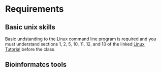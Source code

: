 # Requirements
## Basic unix skills
Basic undstanding to the Linux command line program is required and you must understand sections 1, 2, 5, 10, 11, 12, and 13 of the linked [Linux Tutorial](https://ryanstutorials.net/linuxtutorial/) before the class. 
## Bioinformatcs tools
